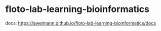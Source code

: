 # floto-lab-learning-bioinformatics
docs: https://aweimann.github.io/floto-lab-learning-bioinformatics/docs

